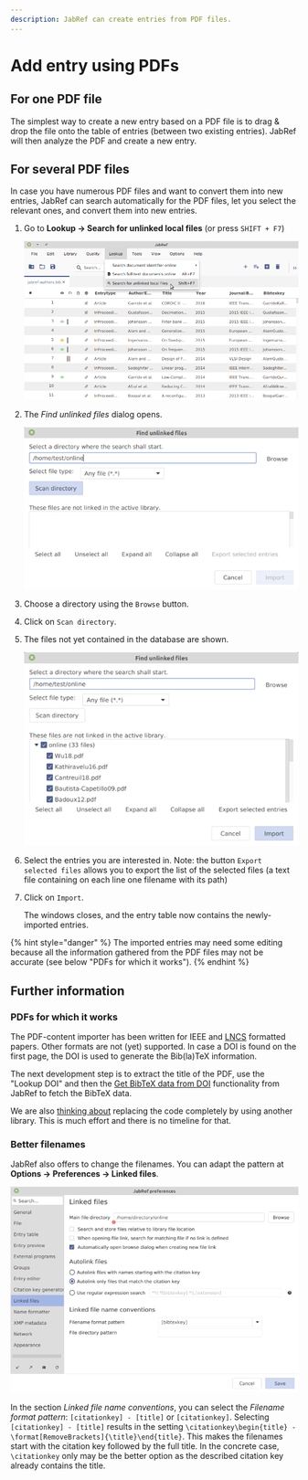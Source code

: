 ```yaml
---
description: JabRef can create entries from PDF files.
---
```


# Add entry using PDFs

## For one PDF file

The simplest way to create a new entry based on a PDF file is to drag & drop the file onto the table of entries \(between two existing entries\). JabRef will then analyze the PDF and create a new entry.

## For several PDF files

In case you have numerous PDF files and want to convert them into new entries, JabRef can search automatically for the PDF files, let you select the relevant ones, and convert them into new entries.

1. Go to **Lookup → Search for unlinked local files** \(or press `SHIFT + F7`\)

   ![FindUnlinkedFiles - Menu](../.gitbook/assets/findunlinkedfiles-menu-5.2%20%282%29.png)

2. The _Find unlinked files_ dialog opens.

   ![FindUnlinkedFiles - Initial dialog](../.gitbook/assets/findunlinkedfiles-window-5.2%20%282%29.png)

3. Choose a directory using the `Browse` button.
4. Click on `Scan directory`.
5. The files not yet contained in the database are shown.

   ![FindUnlinkedFiles - Found files](../.gitbook/assets/findunlinkedfiles-foundfiles-5.2%20%282%29.png)

6. Select the entries you are interested in. Note: the button `Export selected files` allows you to export the list of the selected files \(a text file containing on each line one filename with its path\)
7. Click on `Import`.

   The windows closes, and the entry table now contains the newly-imported entries.

{% hint style="danger" %}
The imported entries may need some editing because all the information gathered from the PDF files may not be accurate \(see below "PDFs for which it works"\).
{% endhint %}

## Further information

### PDFs for which it works

The PDF-content importer has been written for IEEE and [LNCS](https://github.com/latextemplates/LNCS) formatted papers. Other formats are not \(yet\) supported. In case a DOI is found on the first page, the DOI is used to generate the Bib\(la\)TeX information.

The next development step is to extract the title of the PDF, use the "Lookup DOI" and then the [Get BibTeX data from DOI](../finding-sorting-and-cleaning-entries/getbibtexdatafromdoi.md) functionality from JabRef to fetch the BibTeX data.

We are also [thinking about](https://github.com/koppor/jabref/issues/169) replacing the code completely by using another library. This is much effort and there is no timeline for that.

### Better filenames

JabRef also offers to change the filenames. You can adapt the pattern at **Options → Preferences → Linked files**.

![Preferences - Linked files](../.gitbook/assets/preferences-linkedfiles-5.2%20%281%29.png)

In the section _Linked file name conventions_, you can select the _Filename format pattern_: `[citationkey] - [title]` or `[citationkey]`. Selecting `[citationkey] - [title]` results in the setting `\citationkey\begin{title} - \format[RemoveBrackets]{\title}\end{title}`. This makes the filenames start with the citation key followed by the full title. In the concrete case, `\citationkey` only may be the better option as the described citation key already contains the title.

